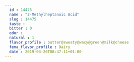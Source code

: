 ```yaml
---
  id : 14475
  name : "2-Methylheptanoic Acid"
  slug : 14475
  taste : 
  bitter : 0
  odor : 
  natural : 1
  flavor_profile : butter@sweaty@waxy@green@milk@cheese
  fema_flavor_profile : Dairy
  date : 2019-03-26T08:47:11+01:00
---
```



